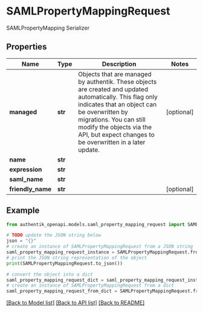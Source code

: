 # SAMLPropertyMappingRequest

SAMLPropertyMapping Serializer

## Properties

Name | Type | Description | Notes
------------ | ------------- | ------------- | -------------
**managed** | **str** | Objects that are managed by authentik. These objects are created and updated automatically. This flag only indicates that an object can be overwritten by migrations. You can still modify the objects via the API, but expect changes to be overwritten in a later update. | [optional] 
**name** | **str** |  | 
**expression** | **str** |  | 
**saml_name** | **str** |  | 
**friendly_name** | **str** |  | [optional] 

## Example

```python
from authentik_openapi.models.saml_property_mapping_request import SAMLPropertyMappingRequest

# TODO update the JSON string below
json = "{}"
# create an instance of SAMLPropertyMappingRequest from a JSON string
saml_property_mapping_request_instance = SAMLPropertyMappingRequest.from_json(json)
# print the JSON string representation of the object
print(SAMLPropertyMappingRequest.to_json())

# convert the object into a dict
saml_property_mapping_request_dict = saml_property_mapping_request_instance.to_dict()
# create an instance of SAMLPropertyMappingRequest from a dict
saml_property_mapping_request_from_dict = SAMLPropertyMappingRequest.from_dict(saml_property_mapping_request_dict)
```
[[Back to Model list]](../README.md#documentation-for-models) [[Back to API list]](../README.md#documentation-for-api-endpoints) [[Back to README]](../README.md)


